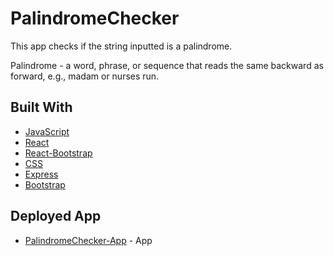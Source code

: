 # PalindromeChecker

This app checks if the string inputted is a palindrome. 

Palindrome - a word, phrase, or sequence that reads the same backward as forward, e.g., madam or nurses run. 

## Built With
* [JavaScript](https://developer.mozilla.org/en-US/docs/Web/JavaScript)
* [React](https://reactjs.org/)
* [React-Bootstrap](https://react-bootstrap.github.io/)
* [CSS](https://www.w3schools.com/css/default.asp)
* [Express](https://expressjs.com/)
* [Bootstrap](https://getbootstrap.com/)

## Deployed App
* [PalindromeChecker-App](https://marleeg.github.io/PalindromeChecker) - App
